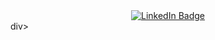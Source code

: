 <div align="center">
   <a href="https://www.linkedin.com/in/roman-shnitser-dev/">
      <img src="https://img.shields.io/badge/LinkedIn-blue?style=for-the-badge&logo=linkedin&logoColor=white" alt="LinkedIn Badge"/>
   </a>
</div>

<div align-"center">
   <img src="https://komarev.com/ghpvc/?username=RShnitser&style=flat-square&color=blue" alt=""/>
</div>div>
